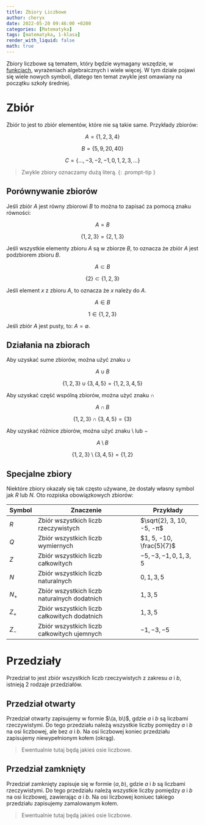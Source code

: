 ```yaml
---
title: Zbiory Liczbowe
author: cheryx
date: 2022-05-20 09:46:00 +0200
categories: [Matematyka]
tags: [matematyka, 1-klasa]
render_with_liquid: false
math: true
---
```


Zbiory liczbowe są tematem, który będzie wymagany wszędzie, w [funkcjach](/tags/funkcje/), wyrażeniach algebraicznych i wiele więcej. W tym dziale pojawi się wiele nowych symboli, dlatego ten temat zwykle jest omawiany na początku szkoły średniej.

# Zbiór

Zbiór to jest to zbiór elementów, które nie są takie same. Przykłady zbiorów:

$$A = \{1,2,3,4\} $$

$$B = \{5, 9, 20, 40\} $$

$$C = \{\dots, -3, -2, -1, 0, 1, 2, 3, \dots\} $$

> Zwykle zbiory oznaczamy dużą literą.
{: .prompt-tip }

## Porównywanie zbiorów

Jeśli zbiór $A$ jest równy zbiorowi $B$ to można to zapisać za pomocą znaku równości:

$$A = B$$

$$\{1, 2, 3\} = \{2, 1, 3\}$$

Jeśli wszystkie elementy zbioru $A$ są w zbiorze $B$, to oznacza że zbiór $A$ jest podzbiorem zbioru $B$.

$$A \subset B$$

$$\{2\} \subset \{1, 2, 3\}$$

Jeśli element $x$ z zbioru $A$, to oznacza że $x$ należy do $A$.

$$A \in B$$

$$1 \in \{1, 2, 3\}$$

Jeśli zbiór $A$ jest pusty, to: $A = \emptyset$.

## Działania na zbiorach

Aby uzyskać sume zbiorów, można użyć znaku $\cup$

$$A \cup B$$

$$\{1, 2, 3\} \cup \{3, 4, 5\} = \{1, 2, 3, 4, 5\}$$

Aby uzyskać część wspólną zbiorów, można użyć znaku $\cap$

$$A \cap B$$

$$\{1, 2, 3\} \cap \{3, 4, 5\} = \{3\}$$

Aby uzyskać różnice zbiorów, można użyć znaku $\setminus$ lub $-$

$$A \setminus B$$

$$\{1, 2, 3\} \setminus \{3, 4, 5\} = \{1, 2\}$$

## Specjalne zbiory

Niektóre zbiory okazały się tak często używane, że dostały własny symbol jak $R$ lub $N$. Oto rozpiska obowiązkowych zbiorów:

Symbol|Znaczenie|Przykłady
---|---|---
$R$|Zbiór wszystkich liczb rzeczywistych|$\sqrt{2}, 3, 10, -5, -π$
$Q$|Zbiór wszystkich liczb wymiernych|$1, 5, -10, \frac{5}{7}$
$Z$|Zbiór wszystkich liczb całkowitych|$-5, -3, -1, 0, 1, 3, 5$
$N$|Zbiór wszystkich liczb naturalnych|$0, 1, 3, 5$
$N_+$|Zbiór wszystkich liczb naturalnych dodatnich|$1, 3, 5$
$Z_+$|Zbiór wszystkich liczb całkowitych dodatnich|$1, 3, 5$
$Z_-$|Zbiór wszystkich liczb całkowitych ujemnych|$-1, -3, -5$

# Przedziały

Przedział to jest zbiór wszystkich liczb rzeczywistych z zakresu $a$ i $b$, istnieją 2 rodzaje przedziałów.

## Przedział otwarty

Przedział otwarty zapisujemy w formie $\(a, b\)$, gdzie $a$ i $b$ są liczbami rzeczywistymi. Do tego przedziału należą wszystkie liczby pomiędzy $a$ i $b$ na osi liczbowej, ale bez $a$ i $b$. Na osi liczbowej koniec przedziału zapisujemy niewypełnionym kołem (okrąg).

> Ewentualnie tutaj będą jakieś osie liczbowe.

## Przedział zamknięty

Przedział zamknięty zapisuje się w formie $\langle a, b\rangle$, gdzie $a$ i $b$ są liczbami rzeczywistymi. Do tego przedziału należą wszystkie liczby pomiędzy $a$ i $b$ na osi liczbowej, zawierając $a$ i $b$. Na osi liczbowej koniuec takiego przedziału zapisujemy zamalowanym kołem.

> Ewentualnie tutaj będą jakieś osie liczbowe.
